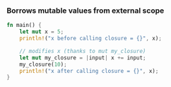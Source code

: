 ### Borrows mutable values from external scope
```Rust
fn main() {
	let mut x = 5;
	println!("x before calling closure = {}", x);

	// modifies x (thanks to mut my_closure)
	let mut my_closure = |input| x += input;
	my_closure(10);
	println!("x after calling closure = {}", x);
}
```